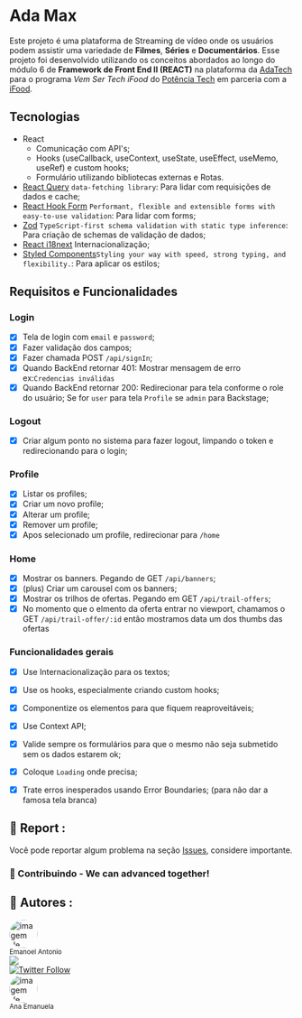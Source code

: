 # Ada Max

Este projeto é uma plataforma de Streaming de vídeo onde os usuários podem assistir uma variedade de **Filmes**, **Séries** e **Documentários**. Esse projeto foi desenvolvido utilizando os conceitos abordados ao longo do módulo 6 de **Framework de Front End II (REACT)** na plataforma da [AdaTech](https://ada.tech/) para o programa _Vem Ser Tech iFood_ do [Potência Tech](https://potenciatech.com.br/) em parceria com a [iFood](https://www.ifood.com.br/).

## Tecnologias

- React
  - Comunicação com API's;
  - Hooks (useCallback, useContext, useState, useEffect, useMemo, useRef) e custom hooks;
  - Formulário utilizando bibliotecas externas e Rotas.
- [React Query](https://tanstack.com/query/v3/docs/framework/react/overview) `data-fetching library`: Para lidar com requisições de dados e cache;
- [React Hook Form](https://react-hook-form.com/) `Performant, flexible and extensible forms with easy-to-use validation`: Para lidar com forms;
- [Zod](https://zod.dev/) `TypeScript-first schema validation with static type inference`: Para criação de schemas de validação de dados;
- [React i18next](https://react.i18next.com/guides/quick-start) Internacionalização;
- [Styled Components](https://styled-components.com/)`Styling your way with speed, strong typing, and flexibility.`: Para aplicar os estilos;

## Requisitos e Funcionalidades

### Login

- [x] Tela de login com `email` e `password`;
- [x] Fazer validação dos campos;
- [x] Fazer chamada POST `/api/signIn`;
- [x] Quando BackEnd retornar 401: Mostrar mensagem de erro ex:`Credencias inválidas`
- [x] Quando BackEnd retornar 200: Redirecionar para tela conforme o role do usuário;
      Se for `user` para tela `Profile` se `admin` para Backstage;

### Logout

- [x] Criar algum ponto no sistema para fazer logout, limpando o token e redirecionando para o login;

### Profile

- [x] Listar os profiles;
- [x] Criar um novo profile;
- [x] Alterar um profile;
- [x] Remover um profile;
- [x] Apos selecionado um profile, redirecionar para `/home`

### Home

- [x] Mostrar os banners. Pegando de GET `/api/banners`;
- [x] (plus) Criar um carousel com os banners;
- [x] Mostrar os trilhos de ofertas. Pegando em GET `/api/trail-offers`;
- [x] No momento que o elmento da oferta entrar no viewport, chamamos o GET `/api/trail-offer/:id` então mostramos data um dos thumbs das ofertas

### Funcionalidades gerais

- [x] Use Internacionalização para os textos;
- [x] Use os hooks, especialmente criando custom hooks;
- [x] Componentize os elementos para que fiquem reaproveitáveis;
- [x] Use Context API;
- [x] Valide sempre os formulários para que o mesmo não seja submetido sem os dados estarem ok;
- [x] Coloque `Loading` onde precisa;
- [x] Trate erros inesperados usando Error Boundaries; (para não dar a famosa tela branca)


## 📑 Report :

Você pode reportar algum problema na seção <a href="https://github.com/emanoelantonio/ada-max/issues">Issues</a>, considere importante.

### 🤝 Contribuindo - We can advanced together!

## 🧠 Autores :
 <img style="border-radius: 50%;" src="https://avatars2.githubusercontent.com/u/60781248?s=460&u=43dbba3483d275c3d8964df24a8f5139f53dc282&v=4" width="50px;" alt="imagem de perfil do autor"/></br><sub>Emanoel Antonio</sub></br>
 <a href="https://www.linkedin.com/in/emanoel-antonio/"><img align="center" src="https://img.shields.io/static/v1?label=&message=Linkedin&color=3D008A&style=for-the-badge&logo=linkedin"/></a></br>
 [![Twitter Follow](https://img.shields.io/twitter/follow/DevEmanoel?style=social)](https://twitter.com/DevEmanoel) <br>
<img style="border-radius: 50%;" src="https://avatars.githubusercontent.com/u/117774887?v=4" width="50px;" alt="imagem de perfil do autor"/></br><sub>Ana Emanuela</sub></br>
</br> 

<!-- | [<img src="https://avatars2.githubusercontent.com/u/60781248?s=460&u=43dbba3483d275c3d8964df24a8f5139f53dc282&v=4" width="50px;"/><br /><sub>Emanoel Antonio</sub>](https://www.linkedin.com/in/emanoel-antonio/) | [<img style="border-radius: 50%;" src="https://avatars.githubusercontent.com/u/117774887?v=4" width="50px;" alt="imagem de perfil do autor"/><br /><sub>Ana Emanuela</sub>](https://www.linkedin.com/in/link-do-autor/) |
| :---: | :---: |
| [![Twitter Follow](https://img.shields.io/twitter/follow/DevEmanoel?style=social)](https://twitter.com/DevEmanoel) | [![Twitter Follow](https://img.shields.io/twitter/follow/nome-do-autor?style=social)](https://twitter.com/nome-do-autor) | -->

